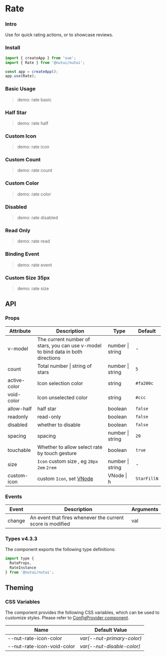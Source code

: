 # Rate

### Intro

Use for quick rating actions, or to showcase reviews.

### Install

```js
import { createApp } from 'vue';
import { Rate } from '@nutui/nutui';

const app = createApp();
app.use(Rate);
```

### Basic Usage

> demo: rate basic

### Half Star

> demo: rate half

### Custom Icon

> demo: rate icon

### Custom Count

> demo: rate count

### Custom Color

> demo: rate color

### Disabled

> demo: rate disabled

### Read Only

> demo: rate read

### Binding Event

> demo: rate event

### Custom Size 35px

> demo: rate size

## API

### Props

| Attribute | Description | Type | Default |
| --- | --- | --- | --- |
| v-model | The current number of stars, you can use v-model to bind data in both directions | number \| string | - |
| count | Total number \| string of stars | number \| string | `5` |
| active-color | Icon selection color | string | `#fa200c` |
| void-color | Icon unselected color | string | `#ccc` |
| allow-half | half star | boolean | `false` |
| readonly | read-only | boolean | `false` |
| disabled | whether to disable | boolean | `false` |
| spacing | spacing | number \| string | `20` |
| touchable | Whether to allow select rate by touch gesture | boolean | `true` |
| size | `Icon` custom size , eg `20px` `2em` `2rem` | number \| string | - |
| custom-icon | custom `Icon`, set [VNode](https://vuejs.org/guide/extras/render-function.html#creating-vnodes) | VNode \| h | `StarFillN` |

### Events

| Event | Description | Arguments |
| --- | --- | --- |
| change | An event that fires whenever the current score is modified | val |

### Types v4.3.3

The component exports the following type definitions:

```js
import type {
  RateProps,
  RateInstance
} from '@nutui/nutui';
```

## Theming

### CSS Variables

The component provides the following CSS variables, which can be used to customize styles. Please refer to [ConfigProvider component](#/en-US/component/configprovider).

| Name | Default Value |
| --- | --- |
| --nut-rate-icon-color | _var(--nut-primary-color)_ |
| --nut-rate-icon-void-color | _var(--nut-disable-color)_ |

